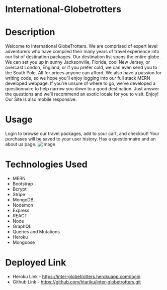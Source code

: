# International-Globetrotters

# Description
Welcome to International GlobeTrotters. We are comprised of expert level adventurers who have compiled their many years of travel experience into our list of destination packages. Our destination list spans the entire globe. We can set you up in sunny Jacksonville, Florida, cool New Jersey, or overcast London, England, or if you prefer cold, we can even send you to the South Pole. All for prices anyone can afford. We also have a passion for writing code, so we hope you’ll enjoy logging into our full stack MERN developed webpage. If you’re unsure of where to go, we’ve developed a questionnaire to help narrow you down to a good destination. Just answer the questions and we’ll recommend an exotic locale for you to visit. Enjoy! Our Site is also mobile responsive.

# Usage
Login to browse our travel packages, add to your cart, and checkout! Your purchases will be saved to your user history. Has a questionnaire and an about us page. 
![image](https://user-images.githubusercontent.com/94086814/166850583-b0dd05fc-7736-4a59-a5b0-e957c608e038.png)

# Technologies Used
- MERN
- Bootstrap
- Bcrypt
- Stripe
- MongoDB
- Nodemon
- Express
- REACT
- Node
- GraphQL
- Queries and Mutations
- Heroku
- Mongoose

# Deployed Link

- Heroku Link - https://inter-globetrotters.herokuapp.com/login
- Github Link - https://github.com/htariku/inter-globetrotters.git